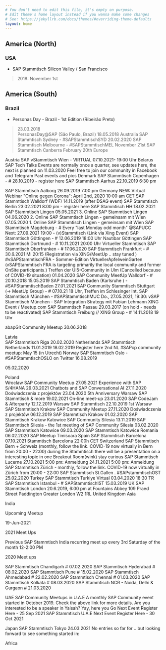 ```yaml
---
# You don't need to edit this file, it's empty on purpose.
# Edit theme's home layout instead if you wanna make some changes
# See: https://jekyllrb.com/docs/themes/#overriding-theme-defaults
layout: home
---
```


## America (North)
### USA 
- SAP Stammtisch Silicon Valley / San Francisco
>2018: November 1st

## America (South)
### Brazil 
- Personas Day - Brazil - 1st Edition (Ribeirão Preto)
> 23.03.2018  
  PersonasDay@SAP (São Paulo, Brazil)
18.05.2018
Australia 
SAP Stammtisch Sydney - #SAPStammtischSYD
20.02.2020
SAP Stammtisch Melbourne - #SAPStammtischMEL
November 21st
SAP Stammtisch Canberra
February 20th
Europe

Austria 
SAP vStammtisch Wien - VIRTUAL
 07.10.2021- 19:00 Uhr
Belarus 
SAP Tech Talks
Events are normally once a quarter, see updates here, the next is planned on 11.03.2020
Feel free to join our community in Facebook and Telegram
Past events and pics
Denmark 
SAP Stammtisch Copenhagen - #
28.10.2019 - register here
SAP Stammtisch Aarhus
22.10.2019 6:30 pm

SAP Stammtisch Aalborg
26.09.2019 7:00 pm
Germany 
 NEW: Virtual Webinar "Online gegen Corona": April 2nd, 2020 10:00 am CET
SAP Stammtisch Walldorf (WDF)
14.11.2019 (after DSAG event)
SAP Stammtisch Berlin
 23.02.2021 8:00 pm - register here
SAP Stammtisch HH
 18.02.2021
SAP Stammtisch Lingen
 05.05.2021 3. Online SAP Stammtisch Lingen
 04.06.2020 2. Online SAP Stammtisch Lingen - gemeinsam mit Wien
 07.05.2020 1. Online SAP Stammtisch Lingen - gemeinsam mit Wien
SAP Stammtisch Magdeburg - #
Every "last Monday odd month" @SAPUCC
Next: 27.09.2021 19:00 - (v)Stammtisch (Link via Xing Event)
SAP Stammtisch Göttingen - #
12.06.2019 18:00 Uhr Nautibar Göttingen
SAP Stammtisch Dortmund - #
 10.11.2021 20:00 Uhr Virtueller Stammtisch
SAP Stammtisch Oberfranken - #
 17.06.2020
SAP Stammtisch Frankfurt - #
 30.6.2021 Mi 20:15 (Registration via XING/MeetUp ..  stay tuned )
#vSAPStammtischFRA - Sommer-Edition VirtuellerApfelweinGarten
(vSAPStammtisch FRA is targeting primarily the local community and former OnSite participants.)
Treffen der UI5-Community in Ulm (Cancelled because of COVID-19 situation)
01.04.2020
SAP Community MeetUp Walldorf - #
20.10.2018
15.05.2019
SAP Stammtisch Baden (Karlsruhe ) - #SAPStammtischBaden
 27.01.2021
SAP Community Stammtisch Stuttgart (→ MeetUp Group) - #
07.10.21 18 Uhr, Treffen im Schlesinger Int.
SAP Stammtisch München - #SAPStammtischMUC
Do., 27.05.2021, 19:30: vSAP Stammtisch München - SAP Integration Strategy mit Fabian Lehmann XING Event / Meetup.com
SAP Stammtisch Passau
29.03.2017 (on hold - needs to be reactivated)
SAP Stammtisch Freiburg //  XING Group - #
14.11.2018 19 Uhr

abapGit Community Meetup
30.06.2018

Latvia  
SAP Stammtisch Riga
20.02.2020
Netherlands 
SAP Stammtisch Netherlands
11.01.2019
18.02.2019 Register here
2nd NL #SAPcp community meetup: May 15 (in Utrecht)
Norway 
SAP Stammtisch Oslo - #SAPStammtischOSLO on Twitter
16.08.2019

05.02.2020

Poland  
Wroclaw SAP Community Meetup
27.05.2021  Experience with SAP S/4HANA
29.03.2021  Chatbots and SAP Conversational AI
27.11.2020  Doświadczenia z projektów
23.04.2020  5th Anniversary
Warsaw SAP Stammtisch & more
19.02.2021  On-line meet-up
23.01.2020 SAP CodeJam & Afterparty
12.12.2019 Warsaw SAP Stammtisch
22.10.2019 1st Warsaw SAP Stammtisch
Krakow SAP Community Meetup
27.11.2020  Doświadczenia z projektów
06.12.2019 SAP Stammtisch Krakow
01.02.2020 SAP Stammtisch Krakow
Katowice SAP Community Silesia
13.11.2019 SAP Stammtisch Silesia - the 1st meeting of SAP Community Silesia
03.02.2020 SAP Stammtisch Katowice
09.03.2020 SAP Stammtisch Katowice
Romania 
06.02.2020 SAP Meetup Timisoara
Spain 
SAP Stammtisch Barcelona
07.10.2021  Stammtisch Barcelona 22:00h CET 
Switzerland 
SAP Stammtisch Bern + Schweiz
 (monthly, follow the link. COVID-19 now virtually in Bern from 20:00 - 22:00)
during the Stammtisch there will be a presentation on a interesting topic in one Breakout Room(wink) stay curious
SAP Stammtisch Lucerne
27.10.2021 5:00 pm: Anmeldung
24.11.2021 5:00 pm: Anmeldung
SAP Stammtisch Zürich -  monthly, follow the link. COVID-19 now virtually in Zürich from 20:00 - 22:00
SAP Stammtisch St.Gallen . #SAPstammtischOST
25.02.2020
Turkey 
SAP Stammtisch Turkiye Virtual
 03.04.2020 18:30 TR
SAP Stammtisch Istanbul - # SAPStammtischIST
15.03.2019
UK 
SAP Stammtisch London
20.6.2019, 6:00 pm at Fountains Abbey 109 Praed Street Paddington Greater London W2 1RL United Kingdom
Asia

India 
 
Upcoming Meetup

19-Jun-2021

2021 Meet Ups

Previous SAP Stammtisch India recurring meet up every 3rd Saturday of the month 12-2:00 PM

2020 Meet ups

SAP Stammtisch Chandigarh #
07.02.2020
SAP Stammtisch Hyderabad #
08.02.2020
SAP Stammtisch Pune #
15.02.2020
SAP Stammtisch Ahmedabad #
22.02.2020
SAP Stammtisch Chennai #
01.03.2020
SAP Stammtisch Kolkata #
08.03.2020
SAP Stammtisch NCR - Noida, Delhi & Gurgaon #
21.03.2020

UAE 
 SAP Community Meetups in U.A.E
A monthly SAP Community event started in October 2019. Check the above link for more details.
Are you interested to be a speaker in Yalsah? Yay, here you Go
Next Event Register Here - 25 Sep 2021 
 SAP Stammtisch U.A.E
Next Event Register Here - 30 Oct 2021 

Japan
SAP Stammtisch Tokyo 
24.03.2021 
No entries so far for .. but looking forward to see something started in:

Africa
